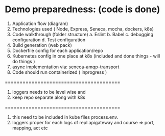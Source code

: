 # Demo preparedness: (code is done)

1. Application flow (diagram)
2. Technologies used ( Node, Express, Seneca, mocha, dockers, k8s)
3. Code walkthrough (folder structure) 
    a. Eslint
    b. Babel
    c. debugging configuration
    d. Test configuration 
4. Build generation (web pack)
5. Dockerfile config for each application/repo 
6. Kubernetes config in one place at k8s (included and done things - will do things )
7. async implementation via: seneca-amqp-transport
8. Code should run containerized ( inprogress )




=======================================

1. loggers needs to be level wise and 
2. keep repo separate along with k8s


=======================================
1. this need to be included in kube files process.env.<variable>
2. loggers proper for each logs of repl apigateway and course =>  port, mapping, act etc 


